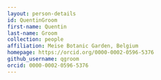 ```yaml
---
layout: person-details
id: QuentinGroom
first-name: Quentin
last-name: Groom
collection: people
affiliation: Meise Botanic Garden, Belgium
homepage: https://orcid.org/0000-0002-0596-5376
github_username: qgroom
orcid: 0000-0002-0596-5376
---
```



